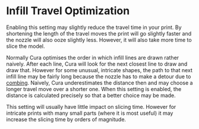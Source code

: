 Infill Travel Optimization
====
Enabling this setting may slightly reduce the travel time in your print. By shortening the length of the travel moves the print will go slightly faster and the nozzle will also ooze slightly less. However, it will also take more time to slice the model.

Normally Cura optimises the order in which infill lines are drawn rather naively. After each line, Cura will look for the next closest line to draw and draw that. However for some unusual, intricate shapes, the path to that next infill line may be fairly long because the nozzle has to make a detour due to [combing](retraction_combing.md). Naively, Cura underestimates the distance then and may choose a longer travel move over a shorter one. When this setting is enabled, the distance is calculated precisely so that a better choice may be made.

This setting will usually have little impact on slicing time. However for intricate prints with many small parts (where it is most useful) it may increase the slicing time by orders of magnitude.